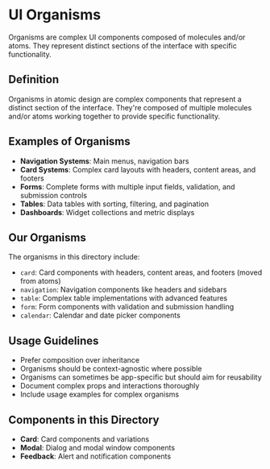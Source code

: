 # UI Organisms

Organisms are complex UI components composed of molecules and/or atoms. They represent distinct sections of the interface with specific functionality.

## Definition

Organisms in atomic design are complex components that represent a distinct section of the interface. They're composed of multiple molecules and/or atoms working together to provide specific functionality.

## Examples of Organisms

- **Navigation Systems**: Main menus, navigation bars
- **Card Systems**: Complex card layouts with headers, content areas, and footers
- **Forms**: Complete forms with multiple input fields, validation, and submission controls
- **Tables**: Data tables with sorting, filtering, and pagination
- **Dashboards**: Widget collections and metric displays

## Our Organisms

The organisms in this directory include:

- `card`: Card components with headers, content areas, and footers (moved from atoms)
- `navigation`: Navigation components like headers and sidebars
- `table`: Complex table implementations with advanced features
- `form`: Form components with validation and submission handling
- `calendar`: Calendar and date picker components

## Usage Guidelines

- Prefer composition over inheritance
- Organisms should be context-agnostic where possible
- Organisms can sometimes be app-specific but should aim for reusability
- Document complex props and interactions thoroughly
- Include usage examples for complex organisms

## Components in this Directory

- **Card**: Card components and variations
- **Modal**: Dialog and modal window components
- **Feedback**: Alert and notification components 